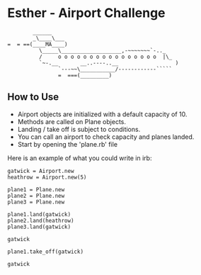 # Esther - Airport Challenge

```
        ______
        _\____\___
=  = ==(____MA____)
          \_____\___________________,-~~~~~~~`-.._
          /     o o o o o o o o o o o o o o o o  |\_
          `~-.__       __..----..__                  )
                `---~~\___________/------------`````
                =  ===(_________)

```

## How to Use

- Airport objects are initialized with a default capacity of 10.
- Methods are called on Plane objects.
- Landing / take off is subject to conditions.
- You can call an airport to check capacity and planes landed.
- Start by opening the 'plane.rb' file

Here is an example of what you could write in irb:
```
gatwick = Airport.new
heathrow = Airport.new(5)

plane1 = Plane.new
plane2 = Plane.new
plane3 = Plane.new

plane1.land(gatwick)
plane2.land(heathrow)
plane3.land(gatwick)

gatwick

plane1.take_off(gatwick)

gatwick

```
